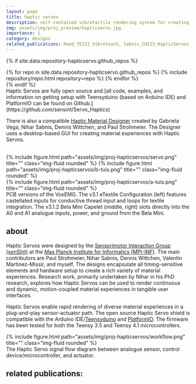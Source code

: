 ```yaml
---
layout: page
title: haptic servos
description: self-contained vibrotactile rendering system for creating material experiences
img: assets/img/proj_preview/hapticservo.jpg
importance: 1
category: designs
related_publications: Reed_TEI22_Vibrotouch, Sabnis_CHI23_HapticServos, Sabnis_CHI23_TactileSymbols
---
```


{% if site.data.repository-hapticservo.github_repos %}
<div class="repositories d-flex flex-wrap flex-md-row flex-column justify-content-between align-items-center">
  {% for repo in site.data.repository-hapticservo.github_repos %}
    {% include repository/repo.html repository=repo %}
  {% endfor %}
</div>
{% endif %}

<br>
Haptic Servos are fully open source and [all code, examples, and information on getting setup with Teensyduino (based on Arduino IDE) and PlatformIO can be found on Github.](https://github.com/sensint/Servo_Haptics)

There is also a compatible [Haptic Material Designer](https://github.com/sensint/Haptic_Material_Designer) created by Gabriela Vega, Nihar Sabnis, Dennis Wittchen, and Paul Strohmeier. The Designer uses a desktop-based GUI for creating material experiences with Haptic Servos. <br><br>

<div class="row">
    <div class="col-sm mt-4 mt-md-0">
        {% include figure.html path="assets/img/proj-hapticservos/servo.png" title="" class="img-fluid rounded" %}
        {% include figure.html path="assets/img/proj-hapticservos/b-tuis.png" title="" class="img-fluid rounded" %}
    </div>
    <div class="col-sm mt-2 mt-md-0">
        {% include figure.html path="assets/img/proj-hapticservos/a-tuis.png" title="" class="img-fluid rounded" %}
    </div>
</div>
<div class="caption">
    PCB versions of the VoxEMG. The v3.1 eTextile Configuration (left) features castellated inputs for conductive thread input and loops for textile integration. The v3.1.2 Bela Mini Capelet (middle, right) slots directly into the A0 and A1 analogue inputs, power, and ground from the Bela Mini.
</div>

## about

Haptic Servos were designed by the [Sensorimotor Interaction Group (senSInt)](https://sensint.mpi-inf.mpg.de/) at the [Max Planck Institute for Informatics (MPI-INF)](https://www.mpi-inf.mpg.de/home). The main contributors are Paul Strohmeier, Nihar Sabnis, Dennis Wittchen, Valentin Martinez-Missir, and myself. The designs encapsulate all timing-sensitive elements and hardware setup to create a rich variety of material experiences. Research work, primarily undertaken by Nihar in his PhD research, explores how Haptic Servos can be used to render continuous and dynamic, motion-coupled material experiences in tangible user interfaces.<br>

Haptic Servos enable rapid rendering of diverse material experiences in a plug-and-play sensor-actuator path. The open source Haptic Servo shield is compatible with the Arduino IDE/[Teensyduino](https://www.pjrc.com/teensy/teensyduino.html) and [PlatformIO](https://platformio.org/). The firmware has been tested for both the Teensy 3.5 and Teensy 4.1 microcontrollers.

<div class="row">
    <div class="col-sm mt-3 mt-md-0">
        {% include figure.html path="assets/img/proj-hapticservos/workflow.png" title="" class="img-fluid rounded" %}
    </div>
</div>
<div class="caption">
    The Haptic Servo signal flow diagram between analogue sensor, control device/microcontroller, and actuator.
</div>

## related publications:

